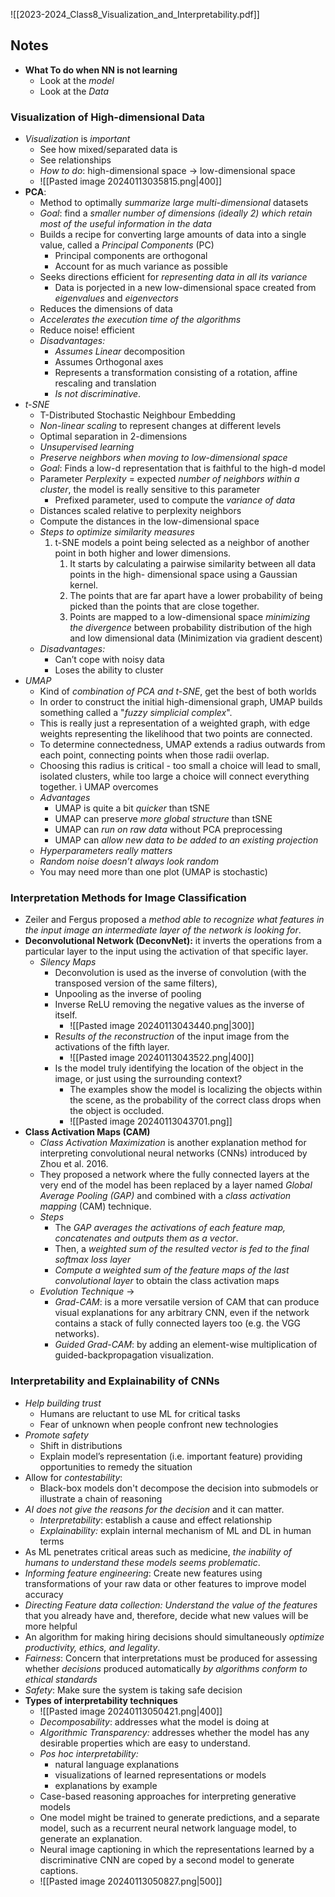 ![[2023-2024_Class8_Visualization_and_Interpretability.pdf]]
## Notes

* **What To do when NN is not learning**
	* Look at the *model*
	* Look at the *Data*
### Visualization of High-dimensional Data
* *Visualization* is *important* 
	* See how mixed/separated data is
	* See relationships
	* *How to do*: high-dimensional space $\longrightarrow$ low-dimensional space
	* ![[Pasted image 20240113035815.png|400]]
* **PCA**:
	* Method to optimally *summarize large multi-dimensional* datasets 
	* *Goal*: find a *smaller number of dimensions (ideally 2) which retain most of the useful information in the data* 
	* Builds a recipe for converting large amounts of data into a single value, called a *Principal Components* (PC)
		* Principal components are orthogonal
		* Account for as much variance as possible
	* Seeks directions efficient for *representing data in all its variance*
		* Data is porjected in a new low-dimensional space created from *eigenvalues* and *eigenvectors*
	* Reduces the dimensions of data 
	* *Accelerates the execution time of the algorithms*
	* Reduce noise! efficient 
	* *Disadvantages:*
		* *Assumes Linear* decomposition 
		* Assumes Orthogonal axes 
		* Represents a transformation consisting of a rotation, affine rescaling and translation 
		* *Is not discriminative*.
* *t-SNE*
	* T-Distributed Stochastic Neighbour Embedding
	* *Non-linear scaling* to represent changes at different levels
	* Optimal separation in 2-dimensions
	* *Unsupervised learning*
	* *Preserve neighbors when moving to low-dimensional space*
	* *Goal*: Finds a low-d representation that is faithful to the high-d model
	* Parameter *Perplexity* = expected *number of neighbors within a cluster*, the model is really sensitive to this parameter
		* Prefixed parameter, used to compute the *variance of data* 
	* Distances scaled relative to perplexity neighbors
	* Compute the distances in the low-dimensional space
	* *Steps to optimize similarity measures*
		1. t-SNE models a point being selected as a neighbor of another point in both higher and lower dimensions.
			1. It starts by calculating a pairwise similarity between all data points in the high- dimensional space using a Gaussian kernel. 
			2. The points that are far apart have a lower probability of being picked than the points that are close together.
			3. Points are mapped to a low-dimensional space *minimizing the divergence* between probability distribution of the high and low dimensional data (Minimization via gradient descent)
	* *Disadvantages:*
		* Can’t cope with noisy data 
		* Loses the ability to cluster
* *UMAP*
	* Kind of *combination of PCA and t-SNE*, get the best of both worlds
	* In order to construct the initial high-dimensional graph, UMAP builds something called a "*fuzzy simplicial complex*". 
	* This is really just a representation of a weighted graph, with edge weights representing the likelihood that two points are connected. 
	* To determine connectedness, UMAP extends a radius outwards from each point, connecting points when those radii overlap. 
	* Choosing this radius is critical - too small a choice will lead to small, isolated clusters, while too large a choice will connect everything together. ì UMAP overcomes
	* *Advantages*
		* UMAP is quite a bit *quicker* than tSNE 
		* UMAP can preserve *more global structure* than tSNE 
		* UMAP can *run on raw data* without PCA preprocessing 
		* UMAP can *allow new data to be added to an existing projection*
	* *Hyperparameters really matters*
	* *Random noise doesn’t always look random*
	* You may need more than one plot (UMAP is stochastic) 
### Interpretation Methods for Image Classification
* Zeiler and Fergus proposed a *method able to recognize what features in the input image an intermediate layer of the network is looking for*.
*  **Deconvolutional Network (DeconvNet):** it inverts the operations from a particular layer to the input using the activation of that specific layer.
	* *Silency Maps*
		* Deconvolution is used as the inverse of convolution (with the transposed version of the same filters), 
		* Unpooling as the inverse of pooling
		* Inverse ReLU removing the negative values as the inverse of itself.
			* ![[Pasted image 20240113043440.png|300]]
		* R*esults of the reconstruction* of the input image from the activations of the fifth layer.
			* ![[Pasted image 20240113043522.png|400]]
		* Is the model truly identifying the location of the object in the image, or just using the surrounding context? 			
			* The examples show the model is localizing the objects within the scene, as the probability of the correct class drops when the object is occluded.
			* ![[Pasted image 20240113043701.png]]
* **Class Activation Maps (CAM)**
	* *Class Activation Maximization* is another explanation method for interpreting convolutional neural networks (CNNs) introduced by Zhou et al. 2016.
	* They proposed a network where the fully connected layers at the very end of the model has been replaced by a layer named *Global Average Pooling (GAP)* and combined with a *class activation mapping* (CAM) technique.
	* *Steps*
		* The *GAP averages the activations of each feature map, concatenates and outputs them as a vector*. 
		* Then, a *weighted sum of the resulted vector is fed to the final softmax loss layer*
		* *Compute a weighted sum of the feature maps of the last convolutional layer* to obtain the class activation maps
	* *Evolution Technique* $\longrightarrow$ 
		* *Grad-CAM*:  is a more versatile version of CAM that can produce visual explanations for any arbitrary CNN, even if the network contains a stack of fully connected layers too (e.g. the VGG networks).
		* *Guided Grad-CAM*: by adding an element-wise multiplication of guided-backpropagation visualization.
### Interpretability and Explainability of CNNs
- *Help building trust*
	- Humans are reluctant to use ML for critical tasks 
	- Fear of unknown when people confront new technologies 
- *Promote safety*
	- Shift in distributions 
	- Explain model’s representation (i.e. important feature) providing opportunities to remedy the situation 
-  Allow for *contestability*:
	- Black-box models don't decompose the decision into submodels or illustrate a chain of reasoning
- *AI does not give the reasons for the decision* and it can matter. 
	- *Interpretability*: establish a cause and effect relationship
	- *Explainability:* explain internal mechanism of ML and DL in human terms
- As ML penetrates critical areas such as medicine, *the inability of humans to understand these models seems problematic*.
- *Informing feature engineering*: Create new features using transformations of your raw data or other features to improve model accuracy
- *Directing Feature data collection:* *Understand the value of the features* that you already have and, therefore, decide what new values will be more helpful
- An algorithm for making hiring decisions should simultaneously *optimize productivity, ethics, and legality*.
- *Fairness*: Concern that interpretations must be produced for assessing whether *decisions* produced automatically *by algorithms conform to ethical standards*
- *Safety*: Make sure the system is taking safe decision
- **Types of interpretability techniques**
	- ![[Pasted image 20240113050421.png|400]]
	- *Decomposability*: addresses what the model is doing at
	- *Algorithmic Transparency:* addresses whether the model has any desirable properties which are easy to understand.
	- *Pos hoc interpretability:* 
		- natural language explanations
		- visualizations of learned representations or models
		- explanations by example
	- Case-based reasoning approaches for interpreting generative models
	- One model might be trained to generate predictions, and a separate model, such as a recurrent neural network language model, to generate an explanation. 
	- Neural image captioning in which the representations learned by a discriminative CNN are coped by a second model to generate captions.
	- ![[Pasted image 20240113050827.png|500]]